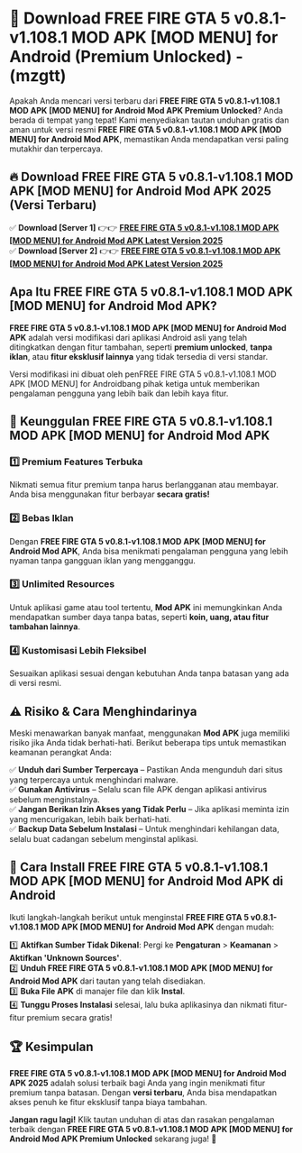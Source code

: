 

# 🎯 Download FREE FIRE GTA 5 v0.8.1-v1.108.1 MOD APK [MOD MENU] for Android (Premium Unlocked) -  (mzgtt) 

Apakah Anda mencari versi terbaru dari **FREE FIRE GTA 5 v0.8.1-v1.108.1 MOD APK [MOD MENU] for Android Mod APK Premium Unlocked**? Anda berada di tempat yang tepat! Kami menyediakan tautan unduhan gratis dan aman untuk versi resmi **FREE FIRE GTA 5 v0.8.1-v1.108.1 MOD APK [MOD MENU] for Android Mod APK**, memastikan Anda mendapatkan versi paling mutakhir dan terpercaya.

## 🔥 Download FREE FIRE GTA 5 v0.8.1-v1.108.1 MOD APK [MOD MENU] for Android Mod APK 2025 (Versi Terbaru)

✅ **Download [Server 1]** 👉👉 [**FREE FIRE GTA 5 v0.8.1-v1.108.1 MOD APK [MOD MENU] for Android Mod APK Latest Version 2025**](https://apkcomod.com?title=FREE_FIRE_GTA_5_v0.8.1-v1.108.1_MOD_APK_[MOD_MENU]_for_Android)  
✅ **Download [Server 2]** 👉👉 [**FREE FIRE GTA 5 v0.8.1-v1.108.1 MOD APK [MOD MENU] for Android Mod APK Latest Version 2025**](https://apkcomod.com?title=FREE_FIRE_GTA_5_v0.8.1-v1.108.1_MOD_APK_[MOD_MENU]_for_Android)  

## Apa Itu FREE FIRE GTA 5 v0.8.1-v1.108.1 MOD APK [MOD MENU] for Android Mod APK?

**FREE FIRE GTA 5 v0.8.1-v1.108.1 MOD APK [MOD MENU] for Android Mod APK** adalah versi modifikasi dari aplikasi Android asli yang telah ditingkatkan dengan fitur tambahan, seperti **premium unlocked**, **tanpa iklan**, atau **fitur eksklusif lainnya** yang tidak tersedia di versi standar.

Versi modifikasi ini dibuat oleh penFREE FIRE GTA 5 v0.8.1-v1.108.1 MOD APK [MOD MENU] for Androidbang pihak ketiga untuk memberikan pengalaman pengguna yang lebih baik dan lebih kaya fitur.

## 🎯 Keunggulan FREE FIRE GTA 5 v0.8.1-v1.108.1 MOD APK [MOD MENU] for Android Mod APK

### 1️⃣ Premium Features Terbuka
Nikmati semua fitur premium tanpa harus berlangganan atau membayar. Anda bisa menggunakan fitur berbayar **secara gratis!**

### 2️⃣ Bebas Iklan
Dengan **FREE FIRE GTA 5 v0.8.1-v1.108.1 MOD APK [MOD MENU] for Android Mod APK**, Anda bisa menikmati pengalaman pengguna yang lebih nyaman tanpa gangguan iklan yang mengganggu.

### 3️⃣ Unlimited Resources
Untuk aplikasi game atau tool tertentu, **Mod APK** ini memungkinkan Anda mendapatkan sumber daya tanpa batas, seperti **koin, uang, atau fitur tambahan lainnya**.

### 4️⃣ Kustomisasi Lebih Fleksibel
Sesuaikan aplikasi sesuai dengan kebutuhan Anda tanpa batasan yang ada di versi resmi.

## ⚠️ Risiko & Cara Menghindarinya

Meski menawarkan banyak manfaat, menggunakan **Mod APK** juga memiliki risiko jika Anda tidak berhati-hati. Berikut beberapa tips untuk memastikan keamanan perangkat Anda:

✅ **Unduh dari Sumber Terpercaya** – Pastikan Anda mengunduh dari situs yang terpercaya untuk menghindari malware.  
✅ **Gunakan Antivirus** – Selalu scan file APK dengan aplikasi antivirus sebelum menginstalnya.  
✅ **Jangan Berikan Izin Akses yang Tidak Perlu** – Jika aplikasi meminta izin yang mencurigakan, lebih baik berhati-hati.  
✅ **Backup Data Sebelum Instalasi** – Untuk menghindari kehilangan data, selalu buat cadangan sebelum menginstal aplikasi.

## 📌 Cara Install FREE FIRE GTA 5 v0.8.1-v1.108.1 MOD APK [MOD MENU] for Android Mod APK di Android

Ikuti langkah-langkah berikut untuk menginstal **FREE FIRE GTA 5 v0.8.1-v1.108.1 MOD APK [MOD MENU] for Android Mod APK** dengan mudah:

1️⃣ **Aktifkan Sumber Tidak Dikenal**: Pergi ke **Pengaturan** > **Keamanan** > **Aktifkan 'Unknown Sources'**.  
2️⃣ **Unduh FREE FIRE GTA 5 v0.8.1-v1.108.1 MOD APK [MOD MENU] for Android Mod APK** dari tautan yang telah disediakan.  
3️⃣ **Buka File APK** di manajer file dan klik **Instal**.  
4️⃣ **Tunggu Proses Instalasi** selesai, lalu buka aplikasinya dan nikmati fitur-fitur premium secara gratis!

## 🏆 Kesimpulan

**FREE FIRE GTA 5 v0.8.1-v1.108.1 MOD APK [MOD MENU] for Android Mod APK 2025** adalah solusi terbaik bagi Anda yang ingin menikmati fitur premium tanpa batasan. Dengan **versi terbaru**, Anda bisa mendapatkan akses penuh ke fitur eksklusif tanpa biaya tambahan.

**Jangan ragu lagi!** Klik tautan unduhan di atas dan rasakan pengalaman terbaik dengan **FREE FIRE GTA 5 v0.8.1-v1.108.1 MOD APK [MOD MENU] for Android Mod APK Premium Unlocked** sekarang juga! 🚀

